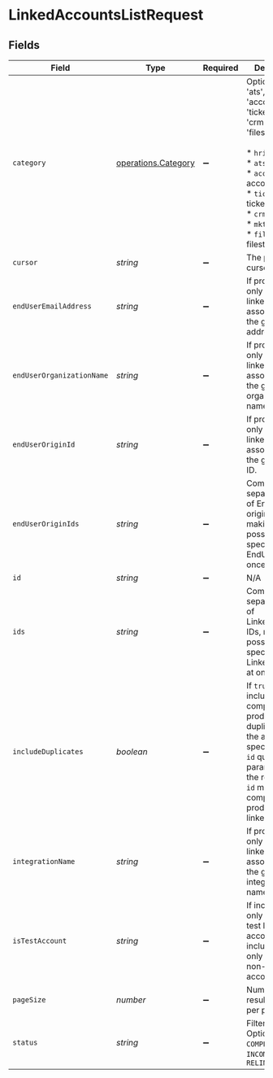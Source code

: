 # LinkedAccountsListRequest


## Fields

| Field                                                                                                                                                                                                                              | Type                                                                                                                                                                                                                               | Required                                                                                                                                                                                                                           | Description                                                                                                                                                                                                                        |
| ---------------------------------------------------------------------------------------------------------------------------------------------------------------------------------------------------------------------------------- | ---------------------------------------------------------------------------------------------------------------------------------------------------------------------------------------------------------------------------------- | ---------------------------------------------------------------------------------------------------------------------------------------------------------------------------------------------------------------------------------- | ---------------------------------------------------------------------------------------------------------------------------------------------------------------------------------------------------------------------------------- |
| `category`                                                                                                                                                                                                                         | [operations.Category](../../../sdk/models/operations/category.md)                                                                                                                                                                  | :heavy_minus_sign:                                                                                                                                                                                                                 | Options: ('hris', 'ats', 'accounting', 'ticketing', 'crm', 'mktg', 'filestorage')<br/><br/>* `hris` - hris<br/>* `ats` - ats<br/>* `accounting` - accounting<br/>* `ticketing` - ticketing<br/>* `crm` - crm<br/>* `mktg` - mktg<br/>* `filestorage` - filestorage |
| `cursor`                                                                                                                                                                                                                           | *string*                                                                                                                                                                                                                           | :heavy_minus_sign:                                                                                                                                                                                                                 | The pagination cursor value.                                                                                                                                                                                                       |
| `endUserEmailAddress`                                                                                                                                                                                                              | *string*                                                                                                                                                                                                                           | :heavy_minus_sign:                                                                                                                                                                                                                 | If provided, will only return linked accounts associated with the given email address.                                                                                                                                             |
| `endUserOrganizationName`                                                                                                                                                                                                          | *string*                                                                                                                                                                                                                           | :heavy_minus_sign:                                                                                                                                                                                                                 | If provided, will only return linked accounts associated with the given organization name.                                                                                                                                         |
| `endUserOriginId`                                                                                                                                                                                                                  | *string*                                                                                                                                                                                                                           | :heavy_minus_sign:                                                                                                                                                                                                                 | If provided, will only return linked accounts associated with the given origin ID.                                                                                                                                                 |
| `endUserOriginIds`                                                                                                                                                                                                                 | *string*                                                                                                                                                                                                                           | :heavy_minus_sign:                                                                                                                                                                                                                 | Comma-separated list of EndUser origin IDs, making it possible to specify multiple EndUsers at once.                                                                                                                               |
| `id`                                                                                                                                                                                                                               | *string*                                                                                                                                                                                                                           | :heavy_minus_sign:                                                                                                                                                                                                                 | N/A                                                                                                                                                                                                                                |
| `ids`                                                                                                                                                                                                                              | *string*                                                                                                                                                                                                                           | :heavy_minus_sign:                                                                                                                                                                                                                 | Comma-separated list of LinkedAccount IDs, making it possible to specify multiple LinkedAccounts at once.                                                                                                                          |
| `includeDuplicates`                                                                                                                                                                                                                | *boolean*                                                                                                                                                                                                                          | :heavy_minus_sign:                                                                                                                                                                                                                 | If `true`, will include complete production duplicates of the account specified by the `id` query parameter in the response. `id` must be for a complete production linked account.                                                |
| `integrationName`                                                                                                                                                                                                                  | *string*                                                                                                                                                                                                                           | :heavy_minus_sign:                                                                                                                                                                                                                 | If provided, will only return linked accounts associated with the given integration name.                                                                                                                                          |
| `isTestAccount`                                                                                                                                                                                                                    | *string*                                                                                                                                                                                                                           | :heavy_minus_sign:                                                                                                                                                                                                                 | If included, will only include test linked accounts. If not included, will only include non-test linked accounts.                                                                                                                  |
| `pageSize`                                                                                                                                                                                                                         | *number*                                                                                                                                                                                                                           | :heavy_minus_sign:                                                                                                                                                                                                                 | Number of results to return per page.                                                                                                                                                                                              |
| `status`                                                                                                                                                                                                                           | *string*                                                                                                                                                                                                                           | :heavy_minus_sign:                                                                                                                                                                                                                 | Filter by status. Options: `COMPLETE`, `INCOMPLETE`, `RELINK_NEEDED`                                                                                                                                                               |